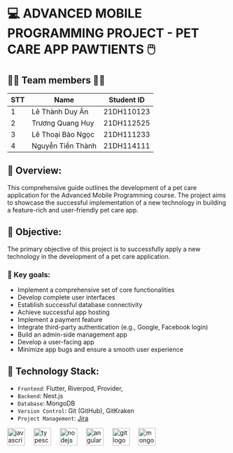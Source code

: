 # :computer: **ADVANCED MOBILE PROGRAMMING PROJECT - PET CARE APP PAWTIENTS** :computer_mouse:

## :man_technologist: **Team members** :woman_technologist:
|STT    | Name          | Student ID |
|---    |--------------------|--------------|
|1    | Lê Thành Duy Ân | 21DH110123   |
|2    | Trương Quang Huy | 21DH112525   |
|3    | Lê Thoại Bảo Ngọc | 21DH111233 |
|4    | Nguyễn Tiến Thành | 21DH114111 |

## 💼 **Overview:**
This comprehensive guide outlines the development of a pet care application for the Advanced Mobile Programming course. The project aims to showcase the successful implementation of a new technology in building a feature-rich and user-friendly pet care app.
## :dart: **Objective:** 
The primary objective of this project is to successfully apply a new technology in the development of a pet care application.

### :pushpin: Key goals: 
- Implement a comprehensive set of core functionalities
- Develop complete user interfaces
- Establish successful database connectivity
- Achieve successful app hosting
- Implement a payment feature
- Integrate third-party authentication (e.g., Google, Facebook login)
- Build an admin-side management app
- Develop a user-facing app
- Minimize app bugs and ensure a smooth user experience

## :toolbox: **Technology Stack:**
- `Frontend`: Flutter, Riverpod, Provider, 
- `Backend`: Nest.js
- `Database`: MongoDB
- `Version Control`: Git (GitHub), GitKraken
- `Project Management`: [Jira](https://lethanhduyan-huflit.atlassian.net/jira/software/projects/ZONE/boards/7?selectedIssue=ZONE-57)
<div align="left">
  <img src="https://cdn.jsdelivr.net/gh/devicons/devicon/icons/javascript/javascript-original.svg" height="40" alt="javascript logo"  />
  <img width="12" />
  <img src="https://cdn.jsdelivr.net/gh/devicons/devicon/icons/typescript/typescript-original.svg" height="40" alt="typescript logo"  />
  <img width="12" />
  <img src="https://cdn.jsdelivr.net/gh/devicons/devicon/icons/nestjs/nestjs-original.svg" height="40" alt="nodejs logo"  />
  <img width="12" />
  <img src="https://cdn.jsdelivr.net/gh/devicons/devicon/icons/flutter/flutter-original.svg" height="40" alt="angularjs logo"  />
  <img width="12" />
  <img src="https://cdn.jsdelivr.net/gh/devicons/devicon/icons/git/git-original.svg" height="40" alt="git logo"  />
  <img width="12" />
  <img src="https://cdn.jsdelivr.net/gh/devicons/devicon/icons/mongodb/mongodb-original.svg" height="40" alt="mongodb logo"  />
  <img width="12" />
</div>
